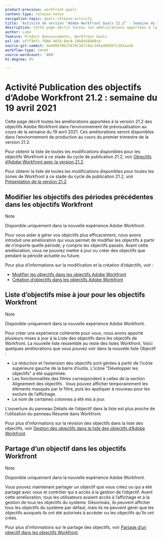 ```yaml
---
product-previous: workfront-goals
content-type: release-notes
navigation-topic: goals-release-activity
title: 'Activité de version "Adobe Workfront Goals 21.2" : Semaine du 19 avril 2021'''
description: Cette page décrit toutes les améliorations apportées à la version 21.2 des objectifs Adobe Workfront dans l’environnement de prévisualisation au cours de la semaine du 19 avril 2021. Ces améliorations seront disponibles dans l’environnement de production au cours du premier trimestre de la version 21.2.
author: Luke
feature: Product Announcements, Workfront Goals
exl-id: afff3bfc-f888-46fd-8dc9-18b89289d8cd
source-git-commit: be4904f0b37870c1bfc8ec345e468d5fc283aa36
workflow-type: tm+mt
source-wordcount: '469'
ht-degree: 0%

---
```


# Activité Publication des objectifs d’Adobe Workfront 21.2 : semaine du 19 avril 2021

Cette page décrit toutes les améliorations apportées à la version 21.2 des objectifs Adobe Workfront dans l’environnement de prévisualisation au cours de la semaine du 19 avril 2021. Ces améliorations seront disponibles dans l’environnement de production au cours du premier trimestre de la version 21.2.

Pour obtenir la liste de toutes les modifications disponibles pour les objectifs Workfront à ce stade du cycle de publication 21.2, voir [Objectifs d’Adobe Workfront avec la version 21.2](../../../../product-announcements/product-releases/goals-release-activity/goals-21.2-release/goals-release-21-2.md).

Pour obtenir la liste de toutes les modifications disponibles pour toutes les zones de Workfront à ce stade du cycle de publication 21.2, voir [Présentation de la version 21.2](../../../../product-announcements/product-releases/21.2-release-activity/21-2-release-overview.md).

## Modifier les objectifs des périodes précédentes dans les objectifs Workfront

>[!NOTE]
>
>Disponible uniquement dans la nouvelle expérience Adobe Workfront.

Pour vous aider à gérer vos objectifs plus efficacement, nous avons introduit une amélioration qui vous permet de modifier les objectifs à partir de n’importe quelle période, y compris les objectifs passés. Avant cette amélioration, vous ne pouviez mettre à jour ou créer des objectifs que pendant la période actuelle ou future.

Pour plus d’informations sur la modification et la création d’objectifs, voir :

* [Modifier les objectifs dans les objectifs Adobe Workfront](../../../../workfront-goals/goal-management/edit-goals.md)
* [Création d’objectifs dans les objectifs Adobe Workfront](../../../../workfront-goals/goal-management/create-goals.md)

## Liste d’objectifs mise à jour pour les objectifs Workfront

>[!NOTE]
>
>Disponible uniquement dans la nouvelle expérience Adobe Workfront.

Pour créer une expérience cohérente pour vous, nous avons apporté plusieurs mises à jour à la Liste des objectifs dans les objectifs de Workfront. La nouvelle liste ressemble au reste des listes Workfront. Voici quelques améliorations que vous pouvez voir dans la nouvelle liste Objectif :

* La réduction et l’extension des objectifs sont gérées à partir de l’icône supérieure gauche de la barre d’outils. L’icône &quot;Développer les objectifs&quot; a été supprimée.
* Les fonctionnalités des filtres correspondent à celles de la section Alignement des objectifs . Vous pouvez afficher temporairement les éléments masqués par le filtre, puis les appliquer à nouveau pour les exclure de l’affichage.
* Le nom de certaines colonnes a été mis à jour.

L’ouverture du panneau Détails de l’objectif dans la liste est plus proche de l’utilisation du panneau Résumé dans Workfront.

Pour plus d’informations sur la révision des objectifs dans la liste des objectifs, voir [Gestion des objectifs dans la liste des objectifs d’Adobe Workfront](../../../../workfront-goals/goal-review-and-workfront-goals-sections/manage-goals-in-goal-list.md).

## Partage d’un objectif dans les objectifs Workfront

>[!NOTE]
>
>Disponible uniquement dans la nouvelle expérience Adobe Workfront.

Vous pouvez maintenant partager un objectif que vous créez ou qui a été partagé avec vous et contrôler qui a accès à la gestion de l’objectif. Avant cette amélioration, tous les utilisateurs avaient accès à l’affichage et à la gestion de tous les objectifs du système. Désormais, ils peuvent afficher tous les objectifs du système par défaut, mais ils ne peuvent gérer que les objectifs auxquels ils ont été autorisés à accéder ou les objectifs qu’ils ont créés.

Pour plus d’informations sur le partage des objectifs, voir [Partage d’un objectif dans les objectifs Workfront](../../../../workfront-goals/workfront-goals-settings/share-a-goal.md).

